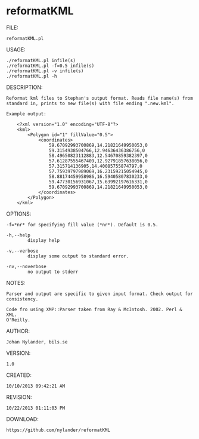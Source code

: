 reformatKML
===========

FILE:

    reformatKML.pl

USAGE:

    ./reformatKML.pl infile(s)
    ./reformatKML.pl -f=0.5 infile(s)
    ./reformatKML.pl -v infile(s)
    ./reformatKML.pl -h

DESCRIPTION:

    Reformat kml files to Stephan's output format. Reads file name(s) from
    standard in, prints to new file(s) with file ending ".new.kml".

    Example output:

        <?xml version="1.0" encoding="UTF-8"?>
        <kml>
            <Polygon id="1" fillValue="0.5">
                <coordinates>
                    59.67092993700869,14.21821649950053,0
                    59.3154938504766,12.94636436386756,0
                    58.49650823112883,12.54670859382397,0
                    57.61287555467409,12.92791857638056,0
                    57.315714136905,14.40085755874797,0
                    57.75939797989069,16.23159215054945,0
                    58.88174459958986,16.59405807830233,0
                    59.47730156931067,15.63992197616331,0
                    59.67092993700869,14.21821649950053,0
                </coordinates>
            </Polygon>
        </kml>

OPTIONS:

    -f=*nr* for specifying fill value (*nr*). Default is 0.5.

    -h,--help
            display help

    -v,--verbose
            display some output to standard error.

    -nv,--noverbose
            no output to stderr

NOTES:

    Parser and output are specific to given input format. Check output for
    consistency.

    Code fro using XMP::Parser taken from Ray & McIntosh. 2002. Perl & XML.
    O'Reilly.

AUTHOR:

    Johan Nylander, bils.se

VERSION:

    1.0

CREATED:

    10/10/2013 09:42:21 AM

REVISION:

    10/22/2013 01:11:03 PM

DOWNLOAD:

    https://github.com/nylander/reformatKML



